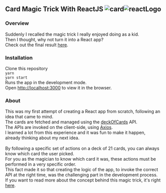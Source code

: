 ## Card Magic Trick With ReactJS <img alt="card" src="https://img.icons8.com/dusk/30/000000/cards.png"/><img alt="reactLogo" src="https://img.icons8.com/color/30/000000/react-native.png"/>

### Overview
Suddenly I recalled the magic trick I really enjoyed doing as a kid.
<br/>
Then I thought, why not turn it into a React app?
<br/>
Check out the final result [here](https://roiko20.github.io/card-magic-trick/).

### Installation
Clone this repository
<br/>
`yarn`
<br/>
`yarn start`
<br/>
Runs the app in the development mode.
<br/>
Open [http://localhost:3000](http://localhost:3000) to view it in the browser.

### About
This was my first attempt of creating a React app from scratch, following an idea that came to mind.
<br/>
The cards are fetched and managed using the [deckOfCards](https://deckofcardsapi.com/) API.
<br/>
The APIs are invoked on the client-side, using [Axios](https://github.com/axios/axios).
<br/>
I learned a lot from this experience and it was fun to make it happen, already thinking about my next idea.
<br/><br/>
By following a specific set of actions on a deck of 21 cards, you can always know which card the user picked.
<br/>
For you as the magician to know which card it was, these actions must be performed in a very specific order.
<br/>
This fact made it so that creating the logic of the app, to invoke the correct API at the right time, was the challenging part in the development process.
<br/>
If you want to read more about the concept behind this magic trick, it's right [here](https://en.wikipedia.org/wiki/Twenty-One_Card_Trick).

